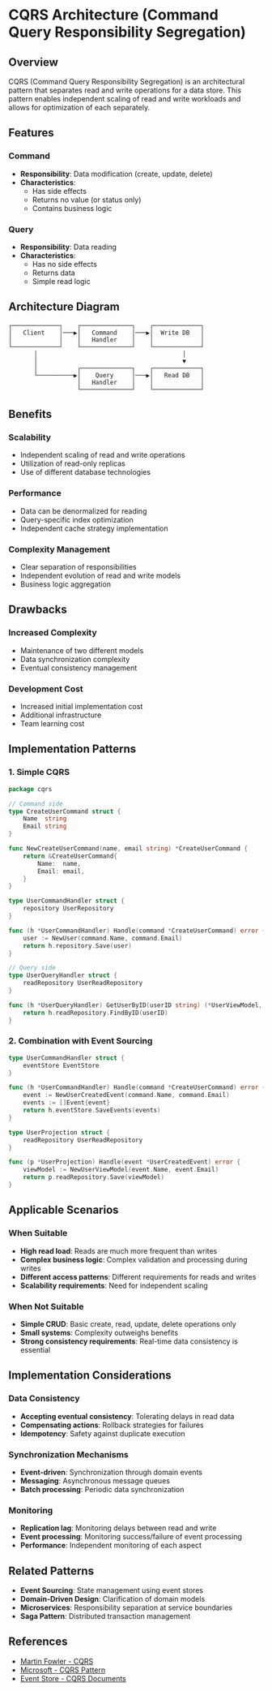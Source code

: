 # CQRS Architecture (Command Query Responsibility Segregation)

## Overview
CQRS (Command Query Responsibility Segregation) is an architectural pattern that separates read and write operations for a data store. This pattern enables independent scaling of read and write workloads and allows for optimization of each separately.

## Features

### Command
- **Responsibility**: Data modification (create, update, delete)
- **Characteristics**: 
  - Has side effects
  - Returns no value (or status only)
  - Contains business logic

### Query
- **Responsibility**: Data reading
- **Characteristics**:
  - Has no side effects
  - Returns data
  - Simple read logic

## Architecture Diagram

```
┌─────────────┐    ┌──────────────┐    ┌─────────────┐
│   Client    │───▶│   Command    │───▶│  Write DB   │
│             │    │   Handler    │    │             │
└─────────────┘    └──────────────┘    └─────────────┘
       │                                        │
       │                                        ▼
       │           ┌──────────────┐    ┌─────────────┐
       └──────────▶│    Query     │───▶│   Read DB   │
                   │   Handler    │    │             │
                   └──────────────┘    └─────────────┘
```

## Benefits

### Scalability
- Independent scaling of read and write operations
- Utilization of read-only replicas
- Use of different database technologies

### Performance
- Data can be denormalized for reading
- Query-specific index optimization
- Independent cache strategy implementation

### Complexity Management
- Clear separation of responsibilities
- Independent evolution of read and write models
- Business logic aggregation

## Drawbacks

### Increased Complexity
- Maintenance of two different models
- Data synchronization complexity
- Eventual consistency management

### Development Cost
- Increased initial implementation cost
- Additional infrastructure
- Team learning cost

## Implementation Patterns

### 1. Simple CQRS
```go
package cqrs

// Command side
type CreateUserCommand struct {
    Name  string
    Email string
}

func NewCreateUserCommand(name, email string) *CreateUserCommand {
    return &CreateUserCommand{
        Name:  name,
        Email: email,
    }
}

type UserCommandHandler struct {
    repository UserRepository
}

func (h *UserCommandHandler) Handle(command *CreateUserCommand) error {
    user := NewUser(command.Name, command.Email)
    return h.repository.Save(user)
}

// Query side
type UserQueryHandler struct {
    readRepository UserReadRepository
}

func (h *UserQueryHandler) GetUserByID(userID string) (*UserViewModel, error) {
    return h.readRepository.FindByID(userID)
}
```

### 2. Combination with Event Sourcing
```go
type UserCommandHandler struct {
    eventStore EventStore
}

func (h *UserCommandHandler) Handle(command *CreateUserCommand) error {
    event := NewUserCreatedEvent(command.Name, command.Email)
    events := []Event{event}
    return h.eventStore.SaveEvents(events)
}

type UserProjection struct {
    readRepository UserReadRepository
}

func (p *UserProjection) Handle(event *UserCreatedEvent) error {
    viewModel := NewUserViewModel(event.Name, event.Email)
    return p.readRepository.Save(viewModel)
}
```

## Applicable Scenarios

### When Suitable
- **High read load**: Reads are much more frequent than writes
- **Complex business logic**: Complex validation and processing during writes
- **Different access patterns**: Different requirements for reads and writes
- **Scalability requirements**: Need for independent scaling

### When Not Suitable
- **Simple CRUD**: Basic create, read, update, delete operations only
- **Small systems**: Complexity outweighs benefits
- **Strong consistency requirements**: Real-time data consistency is essential

## Implementation Considerations

### Data Consistency
- **Accepting eventual consistency**: Tolerating delays in read data
- **Compensating actions**: Rollback strategies for failures
- **Idempotency**: Safety against duplicate execution

### Synchronization Mechanisms
- **Event-driven**: Synchronization through domain events
- **Messaging**: Asynchronous message queues
- **Batch processing**: Periodic data synchronization

### Monitoring
- **Replication lag**: Monitoring delays between read and write
- **Event processing**: Monitoring success/failure of event processing
- **Performance**: Independent monitoring of each aspect

## Related Patterns
- **Event Sourcing**: State management using event stores
- **Domain-Driven Design**: Clarification of domain models
- **Microservices**: Responsibility separation at service boundaries
- **Saga Pattern**: Distributed transaction management

## References
- [Martin Fowler - CQRS](https://martinfowler.com/bliki/CQRS.html)
- [Microsoft - CQRS Pattern](https://docs.microsoft.com/en-us/azure/architecture/patterns/cqrs)
- [Event Store - CQRS Documents](https://eventstore.com/docs/event-sourcing-basics/cqrs)
